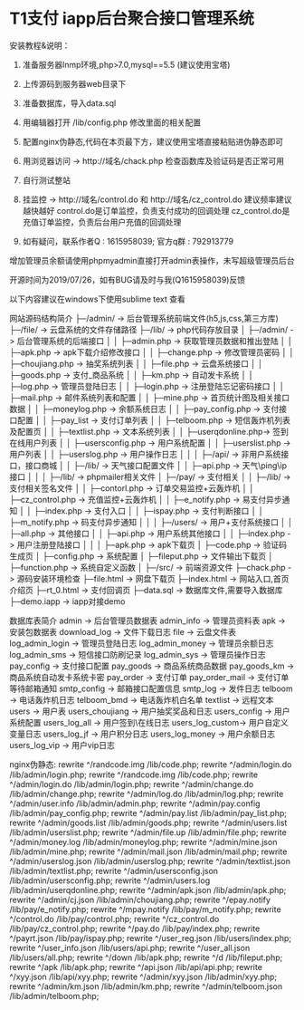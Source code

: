 # T1支付 iapp后台聚合接口管理系统

安装教程&说明：
1. 准备服务器lnmp环境,php>7.0,mysql==5.5 (建议使用宝塔)
2. 上传源码到服务器web目录下
3. 准备数据库，导入data.sql
4. 用编辑器打开 /lib/config.php 修改里面的相关配置
5. 配置nginx伪静态,代码在本页最下方，建议使用宝塔直接粘贴进伪静态即可
6. 用浏览器访问 -> http://域名/chack.php 检查函数库及验证码是否正常可用
7. 自行测试整站

8. 挂监控 -> http://域名/control.do 和 http://域名/cz_control.do
建议频率建议越快越好
control.do是订单监控，负责支付成功的回调处理
cz_control.do是充值订单监控，负责后台用户充值的回调处理

9. 如有疑问，联系作者Q : 1615958039; 官方q群 : 792913779


增加管理员余额请使用phpmyadmin直接打开admin表操作，未写超级管理员后台


开源时间为2019/07/26，如有BUG请及时与我(Q1615958039)反馈

以下内容建议在windows下使用sublime text 查看

网站源码结构简介
├─/admin/		-> 后台管理系统前端文件(h5,js,css,第三方库)
├─/file/		-> 云盘系统的文件存储路径
├─/lib/			-> php代码存放目录
│  ├─/admin/	-> 后台管理系统的后端接口
│  │  ├─admin.php 		-> 获取管理员数据和推出登陆
│  │  ├─apk.php 		-> apk下载介绍修改接口
│  │  ├─change.php 		-> 修改管理员密码
│  │  ├─choujiang.php 	-> 抽奖系统列表
│  │  ├─file.php 		-> 云盘系统接口
│  │  ├─goods.php 		-> 支付_商品系统
│  │  ├─km.php 			-> 自动发卡系统
│  │  ├─log.php 		-> 管理员登陆日志
│  │  ├─login.php 		-> 注册登陆忘记密码接口
│  │  ├─mail.php 		-> 邮件系统列表和配置
│  │  ├─mine.php 		-> 首页统计图及相关接口数据
│  │  ├─moneylog.php 	-> 余额系统日志
│  │  ├─pay_config.php 	-> 支付接口配置
│  │  ├─pay_list 		-> 支付订单列表
│  │  ├─telboom.php 	-> 短信轰炸机列表及配置页
│  │  ├─textlist.php 	-> 文本系统列表
│  │  ├─userqdonline.php-> 签到在线用户列表
│  │  ├─usersconfig.php -> 用户系统配置
│  │  ├─userslist.php 	-> 用户列表
│  │  ├─userslog.php 	-> 用户操作日志
│  │
│  ├─/api/ 		-> 非用户系统接口，接口商城
│  │  ├─/lib/ 	-> 天气接口配置文件
│  │  ├─api.php 		-> 天气\ping\ip 接口
│  │
│  ├─/lib/ 		-> phpmailer相关文件
│  ├─/pay/		-> 支付相关
│  │  ├─/lib/ 	-> 支付相关签名文件
│  │  ├─contorl.php  	-> 订单交易监控+云轰炸机
│  │  ├─cz_control.php 	-> 充值监控+云轰炸机
│  │  ├─e_notify.php 	-> 易支付异步通知
│  │  ├─index.php 		-> 支付入口
│  │  ├─ispay.php 		-> 支付判断接口
│  │  ├─m_notify.php 	-> 码支付异步通知
│  │
│  ├─/users/ 	-> 用户+支付系统接口
│  │  ├─all.php 		-> 其他接口
│  │  ├─api.php 		-> 用户系统其他接口
│  │  ├─index.php 		-> 用户注册登陆接口
│  │
│  ├─apk.php 		-> apk下载页
│  ├─code.php 		-> 验证码生成页
│  ├─config.php 	-> 系统配置
│  ├─fileput.php 	-> 文件输出下载页
│  ├─function.php 	-> 系统自定义函数
│
├─/src/ 		-> 前端资源文件
├─chack.php 	-> 源码安装环境检查
├─file.html 	-> 网盘下载页
├─index.html 	-> 网站入口,首页介绍页
├─rt_0.html 	-> 支付回调页
├─data.sql		-> 数据库文件,需要导入数据库
├─demo.iapp		-> iapp对接demo



数据库表简介
admin 			-> 后台管理员数据表
admin_info	 	-> 管理员资料表
apk	 			-> 安装包数据表
download_log	-> 文件下载日志
file			-> 云盘文件表
log_admin_login	-> 管理员登陆日志
log_admin_money	-> 管理员余额日志
log_admin_sms	-> 短信接口防刷记录
log_admin_sys	-> 管理员操作日志
pay_config		-> 支付接口配置
pay_goods	 	-> 商品系统商品数据
pay_goods_km	-> 商品系统自动发卡系统卡密
pay_order		-> 支付订单
pay_order_mail	-> 支付订单等待邮箱通知
smtp_config		-> 邮箱接口配置信息
smtp_log		-> 发件日志
telboom			-> 电话轰炸机日志
telboom_bmd		-> 电话轰炸机白名单
textlist		-> 远程文本
users			-> 用户表
users_choujiang	-> 用户抽奖奖品和日志
users_config	-> 用户系统配置
users_log_all	-> 用户签到\在线日志
users_log_custom-> 用户自定义变量日志
users_log_jf	-> 用户积分日志
users_log_money	-> 用户余额日志
users_log_vip	-> 用户vip日志





nginx伪静态:
rewrite ^/randcode.img /lib/code.php;
rewrite ^/admin/login.do /lib/admin/login.php;
rewrite ^/randcode.img /lib/code.php;
rewrite ^/admin/login.do /lib/admin/login.php;
rewrite ^/admin/change.do /lib/admin/change.php; 
rewrite ^/admin/log.do /lib/admin/log.php;
rewrite ^/admin/user.info /lib/admin/admin.php;
rewrite ^/admin/pay.config /lib/admin/pay_config.php;
rewrite ^/admin/pay.list /lib/admin/pay_list.php;
rewrite ^/admin/goods.list /lib/admin/goods.php;
rewrite ^/admin/users.list /lib/admin/userslist.php;
rewrite ^/admin/file.up /lib/admin/file.php;
rewrite ^/admin/money.log /lib/admin/moneylog.php;
rewrite ^/admin/mine.json /lib/admin/mine.php;
rewrite ^/admin/mail.json /lib/admin/mail.php;
rewrite ^/admin/userslog.json /lib/admin/userslog.php;
rewrite ^/admin/textlist.json /lib/admin/textlist.php;
rewrite ^/admin/usersconfig.json /lib/admin/usersconfig.php;
rewrite ^/admin/users.log /lib/admin/userqdonline.php;
rewrite ^/admin/apk.json /lib/admin/apk.php;
rewrite ^/admin/cj.json /lib/admin/choujiang.php;
rewrite ^/epay.notify /lib/pay/e_notify.php;
rewrite ^/mpay.notify /lib/pay/m_notify.php;
rewrite ^/control.do /lib/pay/control.php;
rewrite ^/cz_control.do /lib/pay/cz_control.php;
rewrite ^/pay.do /lib/pay/index.php;
rewrite ^/payrt.json /lib/pay/ispay.php;
rewrite	^/user_reg.json /lib/users/index.php;
rewrite ^/user_info.json /lib/users/api.php;
rewrite	^/user_all.json /lib/users/all.php;
rewrite	^/down /lib/apk.php;
rewrite ^/d /lib/fileput.php;
rewrite ^/apk /lib/apk.php;
rewrite	^/api.json /lib/api/api.php;
rewrite	^/xyy.json /lib/api/xyy.php;
rewrite	^/admin/xyy.json /lib/admin/xyy.php;
rewrite	^/admin/km.json /lib/admin/km.php;
rewrite	^/admin/telboom.json /lib/admin/telboom.php;
